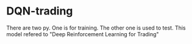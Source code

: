 # DQN-trading
There are two py. One is for training. The other one is used to test.
This model refered to "Deep Reinforcement Learning for Trading"
